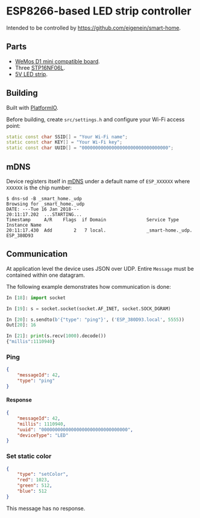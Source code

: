 # ESP8266-based LED strip controller

Intended to be controlled by https://github.com/eigenein/smart-home.

## Parts

* [WeMos D1 mini compatible board](https://www.aliexpress.com/item/WeMos-D1-mini-PRO-analog-WiFi-D1-mini-PRO-integration-of-ESP8266-32Mb-flash-and-USB/32806566263.html).
* Three [STP16NF06L](https://www.aliexpress.com/item/STP16NF06L-STP16NE06-STP16NF06-5pcs-lot/32375609225.html).
* [5V LED strip](https://www.aliexpress.com/item/RGB-LED-Strip-Waterproof-5050-DC-5V-USB-LED-Light-Strips-Flexible-bias-Lighting-50cm-1m/32826222420.html).

## Building

Built with [PlatformIO](http://platformio.org/).

Before building, create `src/settings.h` and configure your Wi-Fi access point:

```cpp
static const char SSID[] = "Your Wi-Fi name";
static const char KEY[] = "Your Wi-Fi key";
static const char UUID[] = "00000000000000000000000000000000";
```

## mDNS

Device registers itself in [mDNS](https://en.wikipedia.org/wiki/Multicast_DNS) under a default name of `ESP_XXXXXX` where `XXXXXX` is the chip number:

```
$ dns-sd -B _smart_home._udp
Browsing for _smart_home._udp
DATE: ---Tue 16 Jan 2018---
20:11:17.202  ...STARTING...
Timestamp     A/R    Flags  if Domain               Service Type         Instance Name
20:11:17.430  Add        2   7 local.               _smart-home._udp.    ESP_380D93
```

## Communication

At application level the device uses JSON over UDP. Entire `Message` must be сontained within one datagram.

The following example demonstrates how communication is done:

```python
In [18]: import socket

In [19]: s = socket.socket(socket.AF_INET, socket.SOCK_DGRAM)

In [20]: s.sendto(b'{"type": "ping"}', ('ESP_380D93.local', 5555))
Out[20]: 16

In [21]: print(s.recv(1000).decode())
{"millis":1110940}
```

### Ping

```json
{
    "messageId": 42,
    "type": "ping"
}
```

#### Response

```json
{
    "messageId": 42,
    "millis": 1110940,
    "uuid": "00000000000000000000000000000000",
    "deviceType": "LED"
}
```

### Set static color

```json
{
    "type": "setColor",
    "red": 1023,
    "green": 512,
    "blue": 512
}
```

This message has no response.

